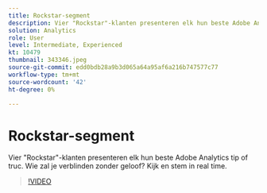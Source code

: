 ```yaml
---
title: Rockstar-segment
description: Vier "Rockstar"-klanten presenteren elk hun beste Adobe Analytics tip of truc.
solution: Analytics
role: User
level: Intermediate, Experienced
kt: 10479
thumbnail: 343346.jpeg
source-git-commit: edd0bdb28a9b3d065a64a95af6a216b747577c77
workflow-type: tm+mt
source-wordcount: '42'
ht-degree: 0%

---
```


# Rockstar-segment

Vier &quot;Rockstar&quot;-klanten presenteren elk hun beste Adobe Analytics tip of truc. Wie zal je verblinden zonder geloof? Kijk en stem in real time.

>[!VIDEO](https://video.tv.adobe.com/v/343346/?quality=12&learn=on)
